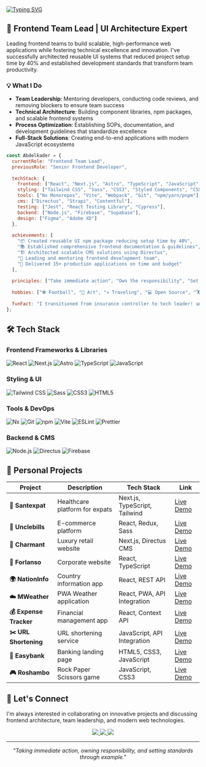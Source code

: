 [![Typing SVG](https://readme-typing-svg.demolab.com?font=Fira+Code&weight=600&size=24&pause=1000&random=false&width=435&lines=Hello%F0%9F%91%8B+I'm+Abdelkader)](https://git.io/typing-svg)

## 🚀 Frontend Team Lead | UI Architecture Expert

Leading frontend teams to build scalable, high-performance web applications while fostering technical excellence and innovation. I've successfully architected reusable UI systems that reduced project setup time by 40% and established development standards that transform team productivity.

### 💡 What I Do

- **Team Leadership**: Mentoring developers, conducting code reviews, and removing blockers to ensure team success
- **Technical Architecture**: Building component libraries, npm packages, and scalable frontend systems
- **Process Optimization**: Establishing SOPs, documentation, and development guidelines that standardize excellence
- **Full-Stack Solutions**: Creating end-to-end applications with modern JavaScript ecosystems

```javascript
const Abdelkader = {
  currentRole: "Frontend Team Lead",
  previousRole: "Senior Frontend Developer",
  
  techStack: {
    frontend: ["React", "Next.js", "Astro", "TypeScript", "JavaScript", "Redux", "Zustand"],
    styling: ["Tailwind CSS", "Sass", "CSS3", "Styled Components", "CSS Modules"],
    tools: ["Nx Monorepos", "Vite", "Webpack", "Git", "npm/yarn/pnpm"],
    cms: ["Directus", "Strapi", "Contentful"],
    testing: ["Jest", "React Testing Library", "Cypress"],
    backend: ["Node.js", "Firebase", "Supabase"],
    design: ["Figma", "Adobe XD"]
  },
  
  achievements: [
    "📦 Created reusable UI npm package reducing setup time by 40%",
    "📚 Established comprehensive frontend documentation & guidelines",
    "🏗️ Architected scalable CMS solutions using Directus",
    "👥 Leading and mentoring frontend development team",
    "🚀 Delivered 15+ production applications on time and budget"
  ],
  
  principles: ["Take immediate action", "Own the responsibility", "Set standards through actions"],
  
  hobbies: ["⚽ Football", "🎨 Art", "✈️ Traveling", "💻 Open Source", "🏋️ Fitness"],
  
  funFact: "I transitioned from insurance controller to tech leader! 📊➡️💻"
};
```

## 🛠️ Tech Stack

### Frontend Frameworks & Libraries
![React](https://img.shields.io/badge/-React-%2361DAFB?style=for-the-badge&logo=react&logoColor=black)
![Next.js](https://img.shields.io/badge/-Next.js-%23000000?style=for-the-badge&logo=next.js&logoColor=white)
![Astro](https://img.shields.io/badge/-Astro-%23FF5D01?style=for-the-badge&logo=astro&logoColor=white)
![TypeScript](https://img.shields.io/badge/-TypeScript-%233178C6?style=for-the-badge&logo=typescript&logoColor=white)
![JavaScript](https://img.shields.io/badge/-JavaScript-%23F7DF1E?style=for-the-badge&logo=javascript&logoColor=black)

### Styling & UI
![Tailwind CSS](https://img.shields.io/badge/-Tailwind_CSS-%2338B2AC?style=for-the-badge&logo=tailwind-css&logoColor=white)
![Sass](https://img.shields.io/badge/-Sass-%23CC6699?style=for-the-badge&logo=sass&logoColor=white)
![CSS3](https://img.shields.io/badge/-CSS3-%231572B6?style=for-the-badge&logo=css3&logoColor=white)
![HTML5](https://img.shields.io/badge/-HTML5-%23E34F26?style=for-the-badge&logo=html5&logoColor=white)

### Tools & DevOps
![Nx](https://img.shields.io/badge/-Nx-%23143055?style=for-the-badge&logo=nx&logoColor=white)
![Git](https://img.shields.io/badge/-Git-%23F05032?style=for-the-badge&logo=git&logoColor=white)
![npm](https://img.shields.io/badge/-npm-%23CB3837?style=for-the-badge&logo=npm&logoColor=white)
![Vite](https://img.shields.io/badge/-Vite-%23646CFF?style=for-the-badge&logo=vite&logoColor=white)
![ESLint](https://img.shields.io/badge/-ESLint-%234B32C3?style=for-the-badge&logo=eslint&logoColor=white)
![Prettier](https://img.shields.io/badge/-Prettier-%23F7B93E?style=for-the-badge&logo=prettier&logoColor=black)

### Backend & CMS
![Node.js](https://img.shields.io/badge/-Node.js-%23339933?style=for-the-badge&logo=node.js&logoColor=white)
![Directus](https://img.shields.io/badge/-Directus-%236644FF?style=for-the-badge&logo=directus&logoColor=white)
![Firebase](https://img.shields.io/badge/-Firebase-%23FFCA28?style=for-the-badge&logo=firebase&logoColor=black)

## 🎯 Personal Projects

| Project | Description | Tech Stack | Link |
|---------|-------------|------------|------|
| **🏥 Santexpat** | Healthcare platform for expats | Next.js, TypeScript, Tailwind | [Live Demo](https://santexpat.fr/) |
| **🛒 Unclebills** | E-commerce platform | React, Redux, Sass | [Live Demo](https://shop.unclebills.ky/) |
| **💎 Charmant** | Luxury retail website | Next.js, Directus CMS | [Live Demo](https://charmant-sa.com/) |
| **🏢 Forlanso** | Corporate website | React, TypeScript | [Live Demo](https://www.forlanso.com/) |
| **🌍 NationInfo** | Country information app | React, REST API | [Live Demo](https://dapper-torrone-604690.netlify.app/) |
| **☁️ MWeather** | PWA Weather application | React, PWA, API Integration | [Live Demo](https://mweather-pwa.netlify.app/) |
| **💰 Expense Tracker** | Financial management app | React, Context API | [Live Demo](https://track-your-money-dz.netlify.app/) |
| **✂️ URL Shortening** | URL shortening service | JavaScript, API Integration | [Live Demo](https://abdelkadersettah.github.io/Url-Shortening/) |
| **🏦 Easybank** | Banking landing page | HTML5, CSS3, JavaScript | [Live Demo](https://abdelkadersettah.github.io/Easybank-landing-page/) |
| **🎮 Roshambo** | Rock Paper Scissors game | JavaScript, CSS3 | [Live Demo](https://abdelkadersettah.github.io/roshambo/) |


## 🤝 Let's Connect

I'm always interested in collaborating on innovative projects and discussing frontend architecture, team leadership, and modern web technologies.

<p align="center">
  <a href="https://www.linkedin.com/in/kader-settah/">
    <img src="https://img.shields.io/badge/-LinkedIn-%230077B5?style=for-the-badge&logo=linkedin&logoColor=white" />
  </a>
  <a href="mailto:settahkader@gmail.com">
    <img src="https://img.shields.io/badge/-Email-%23D14836?style=for-the-badge&logo=gmail&logoColor=white" />
  </a>
  <a href="https://kadersettah.com">
    <img src="https://img.shields.io/badge/-Portfolio-%23000000?style=for-the-badge&logo=react&logoColor=white" />
  </a>
</p>

---

<p align="center">
  <i>"Taking immediate action, owning responsibility, and setting standards through example."</i>
</p>
